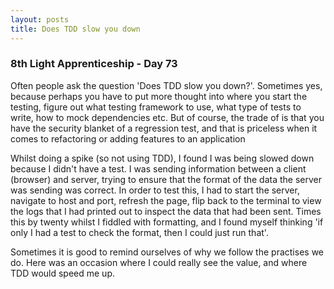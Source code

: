 ```yaml
---
layout: posts
title: Does TDD slow you down
---
```


### 8th Light Apprenticeship - Day 73

Often people ask the question 'Does TDD slow you down?'. Sometimes yes, because perhaps you have to put more thought into where you start the testing, figure out what testing framework to use, what type of tests to write, how to mock dependencies etc. But of course, the trade of is that you have the security blanket of a regression test, and that is priceless when it comes to refactoring or adding features to an application

<!--break--> 

Whilst doing a spike (so not using TDD), I found I was being slowed down because I didn't have a test. I was sending information between a client (browser) and server, trying to ensure that the format of the data the server was sending was correct. In order to test this, I had to start the server, navigate to host and port, refresh the page, flip back to the terminal to view the logs that I had printed out to inspect the data that had been sent. Times this by twenty whilst I fiddled with formatting, and I found myself thinking 'if only I had a test to check the format, then I could just run that'. 

Sometimes it is good to remind ourselves of why we follow the practises we do. Here was an occasion where I could really see the value, and where TDD would speed me up.